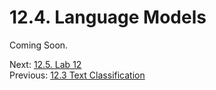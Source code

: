 # 12.4. Language Models

Coming Soon.

Next: [12.5. Lab 12](../CH12/12.5.%20Lab%2012.md)<br>
Previous: [12.3 Text Classification](../CH12/12.3.%20Text%20Classification.md)

